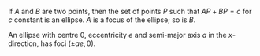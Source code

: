 If $A$ and $B$ are two points, then the set of points $P$ such that $AP + BP = c$
 for $c$ constant is an ellipse. $A$ is a focus of the ellipse; so is $B$.

An ellipse with centre $0$, eccentricity $e$ and semi-major axis $a$ in the
$x$-direction, has foci $( \pm ae , 0 )$.
